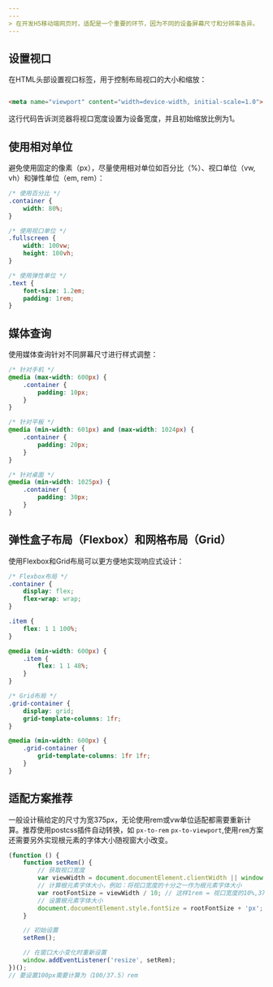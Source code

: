```yaml
---
---
> 在开发H5移动端网页时，适配是一个重要的环节，因为不同的设备屏幕尺寸和分辨率各异。
---
```


## 设置视口

在HTML头部设置视口标签，用于控制布局视口的大小和缩放：

```html

<meta name="viewport" content="width=device-width, initial-scale=1.0">
```

这行代码告诉浏览器将视口宽度设置为设备宽度，并且初始缩放比例为1。

## 使用相对单位

避免使用固定的像素（px），尽量使用相对单位如百分比（%）、视口单位（vw, vh）和弹性单位（em, rem）：

```css
/* 使用百分比 */
.container {
    width: 80%;
}

/* 使用视口单位 */
.fullscreen {
    width: 100vw;
    height: 100vh;
}

/* 使用弹性单位 */
.text {
    font-size: 1.2em;
    padding: 1rem;
}

```

## 媒体查询

使用媒体查询针对不同屏幕尺寸进行样式调整：

```css
/* 针对手机 */
@media (max-width: 600px) {
    .container {
        padding: 10px;
    }
}

/* 针对平板 */
@media (min-width: 601px) and (max-width: 1024px) {
    .container {
        padding: 20px;
    }
}

/* 针对桌面 */
@media (min-width: 1025px) {
    .container {
        padding: 30px;
    }
}

```

## 弹性盒子布局（Flexbox）和网格布局（Grid）

使用Flexbox和Grid布局可以更方便地实现响应式设计：

```css
/* Flexbox布局 */
.container {
    display: flex;
    flex-wrap: wrap;
}

.item {
    flex: 1 1 100%;
}

@media (min-width: 600px) {
    .item {
        flex: 1 1 48%;
    }
}

/* Grid布局 */
.grid-container {
    display: grid;
    grid-template-columns: 1fr;
}

@media (min-width: 600px) {
    .grid-container {
        grid-template-columns: 1fr 1fr;
    }
}

```

## 适配方案推荐

一般设计稿给定的尺寸为宽375px，无论使用rem或vw单位适配都需要重新计算。推荐使用postcss插件自动转换，如 `px-to-rem` `px-to-viewport`,使用`rem`方案还需要另外实现根元素的字体大小随视窗大小改变。
```javascript
(function () {
    function setRem() {
        // 获取视口宽度
        var viewWidth = document.documentElement.clientWidth || window.innerWidth;
        // 计算根元素字体大小，例如：将视口宽度的十分之一作为根元素字体大小
        var rootFontSize = viewWidth / 10; // 这样1rem = 视口宽度的10%,37.5px
        // 设置根元素字体大小
        document.documentElement.style.fontSize = rootFontSize + 'px';
    }

    // 初始设置
    setRem();

    // 在窗口大小变化时重新设置
    window.addEventListener('resize', setRem);
})();
// 要设置100px需要计算为（100/37.5）rem

```
